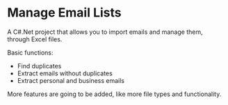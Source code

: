 # Manage Email Lists

A C#.Net project that allows you to import emails and manage them, through Excel files.

Basic functions:

- Find duplicates
- Extract emails without duplicates
- Extract personal and business emails

More features are going to be added, like more file types and functionality.
